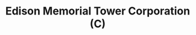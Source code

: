 ---
layout: repo
title: "Edison Memorial Tower Corporation (C)"
id: 12416
permalink: repos/12416/
---